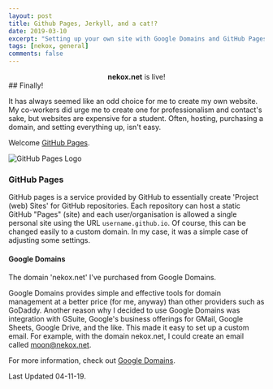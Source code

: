 ```yaml
---
layout: post
title: Github Pages, Jerkyll, and a cat!?
date: 2019-03-10
excerpt: "Setting up your own site with Google Domains and GitHub Pages"
tags: [nekox, general]
comments: false
---
```


<center> <b>nekox.net</b> is live!</center>
## Finally!

It has always seemed like an odd choice for me to create my own website. My co-workers did urge me to create one for professionalism and contact's sake, but websites are expensive for a student. Often, hosting, purchasing a domain, and setting everything up, isn't easy. 

Welcome [GitHub Pages](https://pages.github.com/).

![GitHub Pages Logo](https://pages.github.com/images/logo.svg)

### GitHub Pages

GitHub pages is a service provided by GitHub to essentially create 'Project (web) Sites' for GitHub repositories. Each repository can host a static GitHub "Pages" (site) and each user/organisation is allowed a single personal site using the URL `username.github.io`. Of course, this can be changed easily to a custom domain. In my case, it was a simple case of adjusting some settings.

#### Google Domains

The domain 'nekox.net' I've purchased from Google Domains.

Google Domains provides simple and effective tools for domain management at a better price (for me, anyway) than other providers such as GoDaddy. Another reason why I decided to use Google Domains was integration with GSuite, Google's business offerings for GMail, Google Sheets, Google Drive, and the like. This made it easy to set up a custom email. For example, with the domain nekox.net, I could create an email called moon@nekox.net.

For more information, check out [Google Domains](https://domains.google.com).



Last Updated 04-11-19.